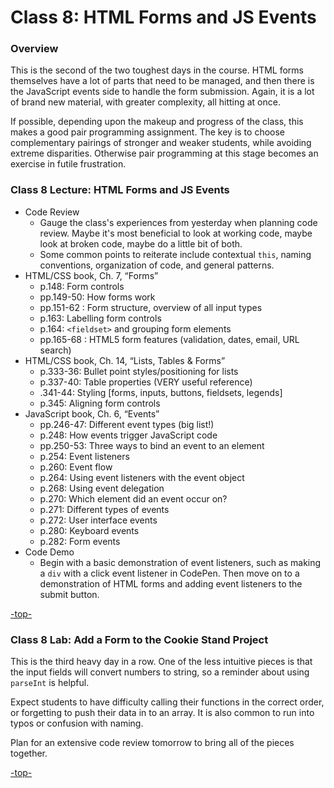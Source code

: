 <a id="top"></a>
# Class 8: HTML Forms and JS Events

### Overview

This is the second of the two toughest days in the course. HTML forms themselves have a lot of parts that need to be managed, and then there is the JavaScript events side to handle the form submission. Again, it is a lot of brand new material, with greater complexity, all hitting at once.

If possible, depending upon the makeup and progress of the class, this makes a good pair programming assignment. The key is to choose complementary pairings of stronger and weaker students, while avoiding extreme disparities. Otherwise pair programming at this stage becomes an exercise in futile frustration.

### Class 8 Lecture: HTML Forms and JS Events
* Code Review
  * Gauge the class's experiences from yesterday when planning code review. Maybe it's most beneficial to look at working code, maybe look at broken code, maybe do a little bit of both.
  * Some common points to reiterate include contextual `this`, naming conventions, organization of code, and general patterns.
* HTML/CSS book, Ch. 7, “Forms”
	* p.148: Form controls
	* pp.149-50: How forms work
	* pp.151-62 : Form structure, overview of all input types
	* p.163: Labelling form controls
	* p.164: `<fieldset>` and grouping form elements
	* pp.165-68 : HTML5 form features (validation, dates, email, URL search)
* HTML/CSS book, Ch. 14, “Lists, Tables & Forms”
	* p.333-36: Bullet point styles/positioning for lists
	* p.337-40: Table properties (VERY useful reference)
	* .341-44: Styling [forms, inputs, buttons, fieldsets, legends]
	* p.345: Aligning form controls
* JavaScript book, Ch. 6, “Events”
	* pp.246-47: Different event types (big list!)
	* p.248: How events trigger JavaScript code
	* pp.250-53: Three ways to bind an event to an element
	* p.254: Event listeners
	* p.260: Event flow
	* p.264: Using event listeners with the event object
	* p.268: Using event delegation
	* p.270: Which element did an event occur on?
	* p.271: Different types of events
	* p.272: User interface events
	* p.280: Keyboard events
	* p.282: Form events
* Code Demo
  * Begin with a basic demonstration of event listeners, such as making a `div` with a click event listener in CodePen. Then move on to a demonstration of HTML forms and adding event listeners to the submit button.

[-top-](#top)

### Class 8 Lab: Add a Form to the Cookie Stand Project

This is the third heavy day in a row. One of the less intuitive pieces is that the input fields will convert numbers to string, so a reminder about using `parseInt` is helpful.

Expect students to have difficulty calling their functions in the correct order, or forgetting to push their data in to an array. It is also common to run into typos or confusion with naming.

Plan for an extensive code review tomorrow to bring all of the pieces together.


[-top-](#top)
